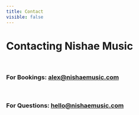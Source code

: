 ```yaml
---
title: Contact
visible: false
---
```

# Contacting Nishae Music

<br />

### For Bookings: [alex@nishaemusic.com](mailto:alex@nishaemusic.com?subject=Booking%20for%20Nishae)

<br />

### For Questions: [hello@nishaemusic.com](mailto:hello@nishaemusic.com?subject=Question%20for%20Nishae)
